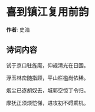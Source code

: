 # 喜到镇江复用前韵

**作者**: 史浩

## 诗词内容

试于京口驻旌麾，仰觇清光在日围。

浮玉林峦随指顾，平山栏槛尚依稀。

烟尘已逐胡奴去，城郭空惊丁令归。

摩抚正须烦恺悌，进攻初不碍乘机。

